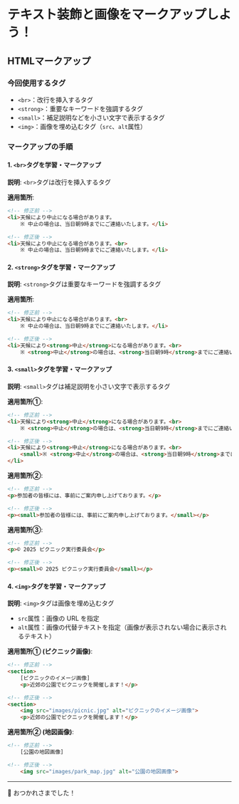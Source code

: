 # テキスト装飾と画像をマークアップしよう！

## HTMLマークアップ

### 今回使用するタグ

- `<br>`：改行を挿入するタグ
- `<strong>`：重要なキーワードを強調するタグ
- `<small>`：補足説明などを小さい文字で表示するタグ
- `<img>`：画像を埋め込むタグ（`src`、`alt`属性）

### マークアップの手順

#### 1. `<br>`タグを学習・マークアップ

**説明**: `<br>`タグは改行を挿入するタグ  

**適用箇所**:
```html
<!-- 修正前 -->
<li>天候により中止になる場合があります。
    ※ 中止の場合は、当日朝9時までにご連絡いたします。</li>

<!-- 修正後 -->
<li>天候により中止になる場合があります。<br>
    ※ 中止の場合は、当日朝9時までにご連絡いたします。</li>
```

#### 2. `<strong>`タグを学習・マークアップ

**説明**: `<strong>`タグは重要なキーワードを強調するタグ  

**適用箇所**:
```html
<!-- 修正前 -->
<li>天候により中止になる場合があります。<br>
    ※ 中止の場合は、当日朝9時までにご連絡いたします。</li>

<!-- 修正後 -->
<li>天候により<strong>中止</strong>になる場合があります。<br>
    ※ <strong>中止</strong>の場合は、<strong>当日朝9時</strong>までにご連絡いたします。</li>
```

#### 3. `<small>`タグを学習・マークアップ

**説明**: `<small>`タグは補足説明を小さい文字で表示するタグ  

**適用箇所①**:
```html
<!-- 修正前 -->
<li>天候により<strong>中止</strong>になる場合があります。<br>
    ※ <strong>中止</strong>の場合は、<strong>当日朝9時</strong>までにご連絡いたします。</li>

<!-- 修正後 -->
<li>天候により<strong>中止</strong>になる場合があります。<br>
    <small>※ <strong>中止</strong>の場合は、<strong>当日朝9時</strong>までにご連絡いたします。</small>
</li>
```

**適用箇所②**:
```html
<!-- 修正前 -->
<p>参加者の皆様には、事前にご案内申し上げております。</p>

<!-- 修正後 -->
<p><small>参加者の皆様には、事前にご案内申し上げております。</small></p>
```

**適用箇所③**:
```html
<!-- 修正前 -->
<p>© 2025 ピクニック実行委員会</p>

<!-- 修正後 -->
<p><small>© 2025 ピクニック実行委員会</small></p>
```

#### 4. `<img>`タグを学習・マークアップ

**説明**: `<img>`タグは画像を埋め込むタグ  
- `src`属性：画像の URL を指定
- `alt`属性：画像の代替テキストを指定（画像が表示されない場合に表示されるテキスト）

**適用箇所① (ピクニック画像)**:
```html
<!-- 修正前 -->
<section>
    [ピクニックのイメージ画像]
    <p>近郊の公園でピクニックを開催します！</p>

<!-- 修正後 -->
<section>
    <img src="images/picnic.jpg" alt="ピクニックのイメージ画像">
    <p>近郊の公園でピクニックを開催します！</p>
```

**適用箇所② (地図画像)**:
```html
<!-- 修正前 -->
    [公園の地図画像]

<!-- 修正後 -->
    <img src="images/park_map.jpg" alt="公園の地図画像">
```

---

👋 おつかれさまでした！ 